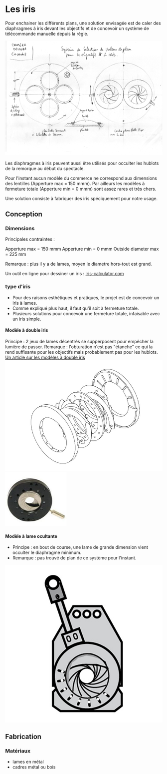 # Les iris

Pour enchainer les différents plans, une solution envisagée est de caler des diaphragmes à iris devant les objectifs et de concevoir un système de télécommande manuelle depuis la régie.

![planchette et iris](/contenu/plans/planchette_V01.jpeg)

Les diaphragmes à iris peuvent aussi être utilisés pour occulter les hublots de la remorque au début du spectacle.

Pour l'instant aucun modèle du commerce ne correspond aux dimensions des lentilles (Apperture max = 150 mmm). Par ailleurs les modèles à fermeture totale (Apperture min = 0 mmm) sont assez rares et très chers.

Une solution consiste à fabriquer des iris spéciquement pour notre usage.

## Conception

### Dimensions

Principales contraintes :

Apperture max = 150 mmm
Apperture min = 0 mmm
Outside diameter max = 225 mm

Remarque : plus il y a de lames, moyen le diametre hors-tout est grand.

Un outil en ligne pour dessiner un iris :
[iris-calculator.com](https://iris-calculator.com/)

### type d'iris

- Pour des raisons esthétiques et pratiques, le projet est de concevoir un iris à lames.
- Comme expliqué plus haut, il faut qu'il soit à fermeture totale.
- Plusieurs solutions pour concevoir une fermeture totale, infaisable avec un iris simple.

#### Modèle à double iris

Principe : 2 jeux de lames décentrés se supperposent pour empêcher la lumière de passer.
Remarque : l'obturation n'est pas "étanche" ce qui la rend suffisante pour les objectifs mais probablement pas pour les hublots.
[Un article sur les modèles à double iris](https://iris-calculator.com/full-closure/)
![iris double plan](/contenu/plans/dual_plane_iris.jpg)
![iris double plan](/contenu/photos/iris_double.jpg)
    
#### Modèle à lame ocultante

- Principe : en bout de course, une lame de grande dimension vient occulter le diaphragme minimum.
- Remarque : pas trouvé de plan de ce système pour l'instant.

![iris lame occultante](/contenu/dessins/iris_lame_occultante.jpg)

## Fabrication

### Matériaux

- lames en métal
- cadres métal ou bois


